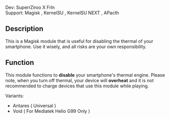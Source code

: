 <!-- 
================================================================================================================
Name        : Killing Your Thermal Limits - Universal
Version     : 1.0
Author      : SuperrZiroo X Frln
Telegram    : https://t.me/SzProjectt
================================================================================================================
-->


Dev: SuperrZiroo X Frln <br />
Support: Magisk , KernelSU , KernelSU NEXT , APacth <br />

## Description

This is a Magisk module that is useful for disabling the thermal of your smartphone.
Use it wisely, and all risks are your own responsibility.

## Function
This module functions to <b>disable</b> your smartphone's thermal engine. Please note, when you turn off thermal, your device will <b>overheat</b> and it is not recommended to charge devices that use this module while playing.

Variants:
- Antares ( Universal )
- Void ( For Mediatek Helio G99 Only )
